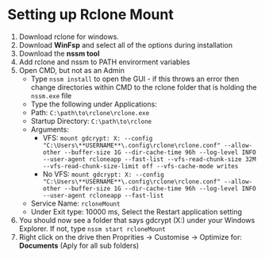 # Setting up Rclone Mount

1. Download rclone for windows.
2. Download **WinFsp** and select all of the options during installation
3. Download the **nssm tool**
4. Add rclone and nssm to PATH envirorment variables
5. Open CMD, but not as an Admin
    * Type `nssm install` to open the GUI - if this throws an error then change directories within CMD to the rclone folder that is holding the `nssm.exe` file
    * Type the following under Applications:
    * Path: `C:\path\to\rclone\rclone.exe`
    * Startup Directory: `C:\path\to\rclone`
    * Arguments: 
      * VFS: `mount gdcrypt: X: --config "C:\Users\**USERNAME**\.config\rclone\rclone.conf" --allow-other --buffer-size 1G --dir-cache-time 96h --log-level INFO --user-agent rcloneapp --fast-list --vfs-read-chunk-size 32M --vfs-read-chunk-size-limit off --vfs-cache-mode writes`
      * No VFS: `mount gdcrypt: X: --config "C:\Users\**USERNAME**\.config\rclone\rclone.conf" --allow-other --buffer-size 1G --dir-cache-time 96h --log-level INFO --user-agent rcloneapp --fast-list`
    * Service Name: `rcloneMount`
    * Under Exit type: 10000 ms, Select the Restart application setting
6. You should now see a folder that says gdcrypt (X:) under your Windows Explorer. If not, type `nssm start rcloneMount`
7. Right click on the drive then Proprities -> Customise -> Optimize for: **Documents** (Aply for all sub folders)
